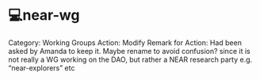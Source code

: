 # 💻near-wg

Category: Working Groups
Action: Modify
Remark for Action: Had been asked by Amanda to keep it. 
Maybe rename to avoid confusion? since it is not really a WG working on the DAO, but rather a NEAR research party
e.g. “near-explorers” etc